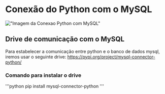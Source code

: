 # Conexão do Python com o MySQL

!["Imagem da Conexao Python com MySQL"](https://www.learntek.org/blog/wp-content/uploads/2019/06/Mysql-python.png)

## Drive de comunicação com o MySQL
Para estabelecer a comunicação entre python e o banco de dados mysql, iremos usar o seguinte drive:
<a href="https://pypi.org/project/mysql-connector-python/"> https://pypi.org/project/mysql-connector-python/ </a>

### Comando para instalar o drive
'''python
    pip install mysql-connector-python
'''